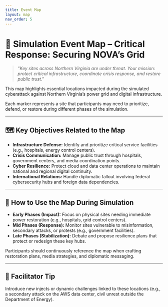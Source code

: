 ```yaml
---
title: Event Map
layout: map
nav_order: 5
---
```


# 📍 Simulation Event Map – Critical Response: Securing NOVA’s Grid

> _"Key sites across Northern Virginia are under threat. Your mission: protect critical infrastructure, coordinate crisis response, and restore public trust."_

This map highlights essential locations impacted during the simulated cyberattack against Northern Virginia’s power grid and digital infrastructure.

Each marker represents a site that participants may need to prioritize, defend, or restore during different phases of the simulation.

---

## 🗺️ Key Objectives Related to the Map

- **Infrastructure Defense:** Identify and prioritize critical service facilities (e.g., hospitals, energy control centers).
- **Crisis Communication:** Manage public trust through hospitals, government centers, and media coordination points.
- **Cyber Resilience:** Protect cloud and data center operations to maintain national and regional digital continuity.
- **International Relations:** Handle diplomatic fallout involving federal cybersecurity hubs and foreign data dependencies.

---

## 🧭 How to Use the Map During Simulation

- **Early Phases (Impact):** Focus on physical sites needing immediate power restoration (e.g., hospitals, grid control centers).
- **Mid Phases (Response):** Monitor sites vulnerable to misinformation, secondary attacks, or protests (e.g., government facilities).
- **Late Phases (Stabilization):** Debate and propose resilience plans that protect or redesign these key hubs.

Participants should continuously reference the map when crafting restoration plans, media strategies, and diplomatic messaging.

---

## 🧠 Facilitator Tip

Introduce new injects or dynamic challenges linked to these locations (e.g., a secondary attack on the AWS data center, civil unrest outside the Department of Energy).

